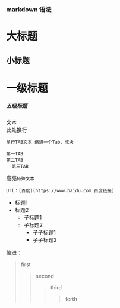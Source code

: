 ### markdown 语法

大标题
=== 

小标题
---

# 一级标题
##### 五级标题

文本  <br> 此处换行

    单行TAB文本 缩进一个Tab，成块
    
    第一TAB
    第二TAB
      第三TAB

高亮`特殊文本`

    Url：[百度](https://www.baidu.com 百度链接)

* 标题1
* 标题2
    * 子标题1
    * 子标题2
        * 子子标题1
        * 子子标题2


缩进：
> first
>> second
>>> third
>>>> forth
